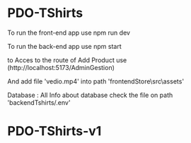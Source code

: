 # PDO-TShirts

To run the front-end  app use npm run dev

To run the back-end  app use npm start

to Acces to the route of Add Product use (http://localhost:5173/AdminGestion)

And add  file 'vedio.mp4' into path 'frontendStore\src\assets\'

Database : All Info about database check the file on path 'backendTshirts/.env' 

# PDO-TShirts-v1
